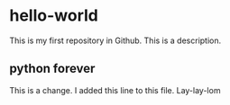 # hello-world
This is my first repository in Github. This is a description.

## python forever
This is a change. I added this line to this file.
Lay-lay-lom
